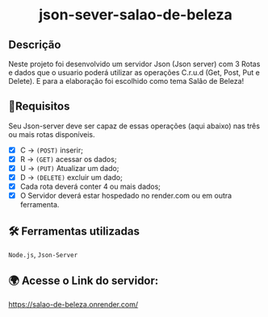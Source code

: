 <h1 align="center"> json-sever-salao-de-beleza </h1>

##  Descrição 
Neste projeto foi desenvolvido um servidor Json (Json server) com 3 Rotas e dados que o usuario poderá utilizar as operações C.r.u.d (Get, Post, Put e Delete).
E para a elaboração foi escolhido como tema Salão de Beleza! 
## 📝Requisitos
Seu Json-server deve ser capaz de essas operações (aqui abaixo) nas três ou mais rotas disponíveis.
- [x]  C -> `(POST)` inserir;
- [x]  R -> `(GET)` acessar os dados;
- [x]  U -> `(PUT)` Atualizar um dado;
- [x]  D -> `(DELETE)` excluir um dado;
- [x] Cada rota deverá conter 4 ou mais dados;
- [x] O Servidor deverá estar hospedado no render.com ou em outra ferramenta.
## 🛠️ Ferramentas utilizadas 
`Node.js`,
`Json-Server`


## 🌍 Acesse o Link do servidor:
https://salao-de-beleza.onrender.com/
